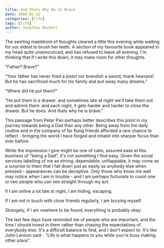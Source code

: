 ```yaml
---
title: And Thats Why He Is Brave
date: 2009-02-22
categories: [life]
tags: [life]
author: Jonathan Beckett
---
```


The swirling maelstrom of thoughts cleared a little this evening while waiting for our eldest to brush her teeth. A section of my favourite book appeared in my head quite unannounced, and has refused to leave all evening. I'm thinking that if I write this down, it may make room for other thoughts.

"Father? Brave?"

"Your father has never fired a pistol nor brandish a sword, thank heavans! But he has sacrificed much for his family and put away many dreams."

"Where did he put them?"

"He put them in a drawer. and sometimes late at night we'll take them out and admire them. and each night, it gets harder and harder to close the drawer. But he does. And thats why he is brave."

This passage from Peter Pan perhaps better describes this point in my journey towards being a Dad than any other. Being away from the daily routine and in the company of far flung friends afforded a rare chance to reflect - bringing the world I have forged and inhabit into sharper focus than ever before.

While the impression I give might be one of calm, assured ease at this business of "being a Dad", it's not something I find easy. Given the social services labelling of me as strong, dependable, unflappable, it may come as a surprise to them that I fall down just as easily as anybody else when pressed - appearances can be deceptive. Only those who know me well may notice when I am in trouble - and I am perhaps fortunate to count one or two people who can see straight through my act.

If I am online a lot late at night, I am hiding, escaping.

If I am not in touch with close friends regularly, I am burying myself.

Strangely, if I am nowhere to be found, everything is probably okay.

The last few days have reminded me of people who are important, and the time I should invest in them rather than chasing the expectations of everybody else. It's a difficult balance to find, and I don't expect to. It's like John Lennon said - "Life is what happens to you while you're busy making other plans".